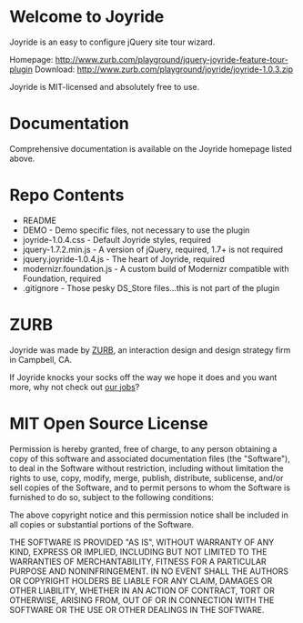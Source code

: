 Welcome to Joyride
=====================

Joyride is an easy to configure jQuery site tour wizard.

Homepage:      http://www.zurb.com/playground/jquery-joyride-feature-tour-plugin
Download:      http://www.zurb.com/playground/joyride/joyride-1.0.3.zip

Joyride is MIT-licensed and absolutely free to use.

Documentation
==============

Comprehensive documentation is available on the Joyride homepage listed above.

Repo Contents
=============

* README
* DEMO - Demo specific files, not necessary to use the plugin
* joyride-1.0.4.css - Default Joyride styles, required
* jquery-1.7.2.min.js - A version of jQuery, required, 1.7+ is not required
* jquery.joyride-1.0.4.js - The heart of Joyride, required
* modernizr.foundation.js - A custom build of Modernizr compatible with Foundation, required
* .gitignore - Those pesky DS_Store files...this is not part of the plugin

ZURB
====

Joyride was made by [ZURB](http://www.zurb.com), an interaction design and design strategy firm in Campbell, CA.

If Joyride knocks your socks off the way we hope it does and you want more, why not check out [our jobs](http://www.zurb.com/talent/jobs)?

MIT Open Source License
=======================

Permission is hereby granted, free of charge, to any person obtaining a copy of this software and associated documentation files (the "Software"), to deal in the Software without restriction, including without limitation the rights to use, copy, modify, merge, publish, distribute, sublicense, and/or sell copies of the Software, and to permit persons to whom the Software is furnished to do so, subject to the following conditions:

The above copyright notice and this permission notice shall be included in all copies or substantial portions of the Software.

THE SOFTWARE IS PROVIDED "AS IS", WITHOUT WARRANTY OF ANY KIND, EXPRESS OR IMPLIED, INCLUDING BUT NOT LIMITED TO THE WARRANTIES OF MERCHANTABILITY, FITNESS FOR A PARTICULAR PURPOSE AND NONINFRINGEMENT. IN NO EVENT SHALL THE AUTHORS OR COPYRIGHT HOLDERS BE LIABLE FOR ANY CLAIM, DAMAGES OR OTHER LIABILITY, WHETHER IN AN ACTION OF CONTRACT, TORT OR OTHERWISE, ARISING FROM, OUT OF OR IN CONNECTION WITH THE SOFTWARE OR THE USE OR OTHER DEALINGS IN THE SOFTWARE.
